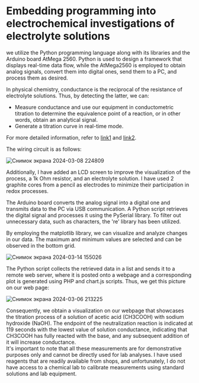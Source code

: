 # Embedding programming into electrochemical investigations of electrolyte solutions 

we utilize the Python programming language along with its libraries and the Arduino board AtMega 2560. Python is used to design a framework that displays real-time data flow, while the AtMega2560 is employed to obtain analog signals, convert them into digital ones, send them to a PC, and process them as desired.

In physical chemistry, conductance is the reciprocal of the resistance of electrolyte solutions. Thus, by detecting the latter, we can:

- Measure conductance and use our equipment in conductometric titration to determine the equivalence point of a reaction, or in other words, obtain an analytical signal.
- Generate a titration curve in real-time mode.

For more detailed information, refer to [link1](https://en.wikipedia.org/wiki/Conductivity_(electrolytic))  and [link2](https://en.wikipedia.org/wiki/Conductometry).
	

The wiring circuit is as follows:

![Снимок экрана 2024-03-08 224809](https://github.com/tech-science-club/Conductivity-of-solution/assets/130900888/32ab4ebf-6bf4-47b3-8753-52d14fb0c41c)

Additionally, I have added an LCD screen to improve the visualization of the process, a 1k Ohm resistor, and an electrolyte solution. I have used 2 graphite cores from a pencil as electrodes to minimize their participation in redox processes.

The Arduino board converts the analog signal into a digital one and transmits data to the PC via USB communication. A Python script retrieves the digital signal and processes it using the PySerial library. To filter out unnecessary data, such as characters, the 're' library has been utilized.

By employing the matplotlib library, we can visualize and analyze changes in our data. The maximum and minimum values are selected and can be observed in the bottom grid.


![Снимок экрана 2024-03-14 155026](https://github.com/tech-science-club/Conductivity-of-solution/assets/130900888/9336580e-2784-4a45-877f-220d5b3aae48)

The Python script collects the retrieved data in a list and sends it to a remote web server, where it is posted onto a webpage and a corresponding plot is generated using PHP and chart.js scripts. 
Thus, we get this picture on our web page:

![Снимок экрана 2024-03-06 213225](https://github.com/tech-science-club/Conductivity-of-solution/assets/130900888/40f8ed39-bf05-4c43-bb3e-c24a85408485)

Consequently, we obtain a visualization on our webpage that showcases the titration process of a solution of acetic acid (CH3COOH) with sodium hydroxide (NaOH). The endpoint of the neutralization reaction is indicated at 119 seconds with the lowest value of solution conductance, indicating that CH3COOH has fully reacted with the base, and any subsequent addition of it will increase conductance.    
It's important to note that all these measurements are for demonstrative purposes only and cannot be directly used for lab analyses. I have used reagents that are readily available from shops, and unfortunately, I do not have access to a chemical lab to calibrate measurements using standard solutions and lab equipment.


